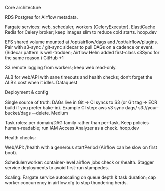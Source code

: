 Core architecture

RDS Postgres for Airflow metadata.

Fargate services: web, scheduler, workers (CeleryExecutor). ElastiCache Redis for Celery broker; keep images slim to reduce cold starts.
hoop.dev

EFS shared volume mounted at /opt/airflow/dags and /opt/airflow/plugins. Pair with s3-sync / git-sync sidecar to pull DAGs on a cadence or event. (Sidecar pattern is well-trodden; Airflow Helm added first-class s3Sync for the same reason.)
GitHub
+1

S3 remote logging from workers; keep web read-only.

ALB for web/API with sane timeouts and health checks; don’t forget the ALB’s cost when it idles.
Dataquest

Deployment & config

Single source of truth: DAGs live in Git → CI syncs to S3 (or Git tag → ECR build if you prefer bake-in). Example CI step: aws s3 sync dags/ s3://your-bucket/dags --delete.
Medium

Task roles: per domain/DAG family rather than per-task. Keep policies human-readable; run IAM Access Analyzer as a check.
hoop.dev

Health checks:

Web/API: /health with a generous startPeriod (Airflow can be slow on first boot).

Scheduler/worker: container-level airflow jobs check or /health. Stagger service deployments to avoid first-run stampedes.

Scaling: Fargate service autoscaling on queue depth & task duration; cap worker concurrency in airflow.cfg to stop thundering herds.
